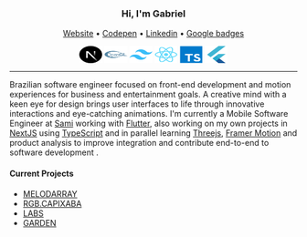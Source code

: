 <h3 align="center">Hi, I'm Gabriel</h3>

<p align="center">
  <a href="https://whosramoss.com">Website</a> •
  <a href="https://codepen.io/whosramoss">Codepen</a> •
  <a href="https://www.linkedin.com/in/whosramoss">Linkedin</a> •
  <a href="https://g.dev/whosramoss">Google badges</a>
</p>

<div style="display: inline_block" align="center">
  <img align="center" alt="nextjs" height="30" width="40" src="https://raw.githubusercontent.com/devicons/devicon/master/icons/nextjs/nextjs-original.svg" style="color:'#fffff'">
    <img align="center" alt="opengl" height="30" width="40" src="https://raw.githubusercontent.com/devicons/devicon/master/icons/opengl/opengl-plain.svg" style="color:'#fffff'"/>
  <img align="center" alt="tailwindcss" height="30" width="40" src="https://raw.githubusercontent.com/devicons/devicon/master/icons/tailwindcss/tailwindcss-original.svg">
  <img align="center" alt="tailwindcss" height="30" width="40" src="https://raw.githubusercontent.com/devicons/devicon/master/icons/react/react-original.svg">
  <img align="center" alt="typescript" height="30" width="40" src="https://raw.githubusercontent.com/devicons/devicon/master/icons/typescript/typescript-original.svg" />
  <img align="center" alt="flutter" height="30" width="40" src="https://raw.githubusercontent.com/devicons/devicon/master/icons/flutter/flutter-original.svg">
</div>
 
---
Brazilian software engineer focused on front-end development and motion experiences for business and entertainment goals. A creative mind with a keen eye for design brings user interfaces to life through innovative interactions and eye-catching animations. I'm currently a Mobile Software Engineer at [Sami](https://www.samisaude.com.br/) working with [Flutter](https://flutter.dev/), also working on my own projects in [NextJS](https://nextjs.org/) using [TypeScript](https://www.typescriptlang.org/) and in parallel learning [Threejs](https://threejs.org/), [Framer Motion](https://framer.com/motion) and product analysis to improve integration and contribute end-to-end to software development .

#### Current Projects 
- [MELODARRAY](https://melodarray.com)
- [RGB.CAPIXABA](https://rgbcapixaba.com)
- [LABS](https://labs.whosramoss.com)
- [GARDEN](https://garden.whosramoss.com)

